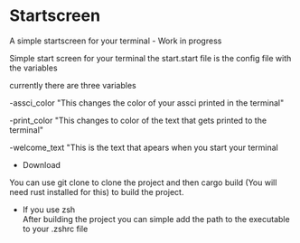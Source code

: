 # Startscreen
A simple startscreen for your terminal - Work in progress 

Simple start screen for your terminal 
the start.start file is the config file with the variables

currently there are three variables

-assci_color "This changes the color of your assci printed in the terminal" 

-print_color "This changes to color of the text that gets printed to the terminal"

-welcome_text "This is the text that apears when you start your terminal

- Download

You can use git clone to clone the project and then cargo build (You will need rust installed for this) to build the project.

 - If you use zsh  
  After building the project you can simple add the path to the executable  to your .zshrc file 
